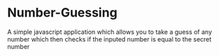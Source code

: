 # Number-Guessing
A simple javascript application which allows you to take a guess of any number which then checks if the inputed number is equal to the secret number
